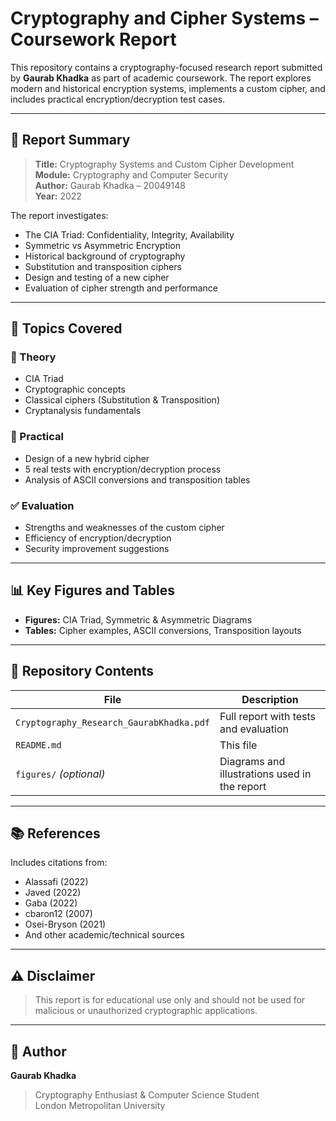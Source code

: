 # Cryptography and Cipher Systems – Coursework Report

This repository contains a cryptography-focused research report submitted by **Gaurab Khadka** as part of academic coursework. The report explores modern and historical encryption systems, implements a custom cipher, and includes practical encryption/decryption test cases.

---

## 📄 Report Summary

> **Title:** Cryptography Systems and Custom Cipher Development  
> **Module:** Cryptography and Computer Security  
> **Author:** Gaurab Khadka – 20049148  
> **Year:** 2022  

The report investigates:
- The CIA Triad: Confidentiality, Integrity, Availability
- Symmetric vs Asymmetric Encryption
- Historical background of cryptography
- Substitution and transposition ciphers
- Design and testing of a new cipher
- Evaluation of cipher strength and performance

---

## 🔐 Topics Covered

### 🧠 Theory
- CIA Triad
- Cryptographic concepts
- Classical ciphers (Substitution & Transposition)
- Cryptanalysis fundamentals

### 🔧 Practical
- Design of a new hybrid cipher
- 5 real tests with encryption/decryption process
- Analysis of ASCII conversions and transposition tables

### ✅ Evaluation
- Strengths and weaknesses of the custom cipher
- Efficiency of encryption/decryption
- Security improvement suggestions

---

## 📊 Key Figures and Tables

- **Figures:** CIA Triad, Symmetric & Asymmetric Diagrams  
- **Tables:** Cipher examples, ASCII conversions, Transposition layouts

---

## 📁 Repository Contents

| File | Description |
|------|-------------|
| `Cryptography_Research_GaurabKhadka.pdf` | Full report with tests and evaluation |
| `README.md` | This file |
| `figures/` *(optional)* | Diagrams and illustrations used in the report |

---

## 📚 References

Includes citations from:
- Alassafi (2022)
- Javed (2022)
- Gaba (2022)
- cbaron12 (2007)
- Osei-Bryson (2021)
- And other academic/technical sources

---

## ⚠️ Disclaimer

> This report is for educational use only and should not be used for malicious or unauthorized cryptographic applications.

---

## 🙋 Author

**Gaurab Khadka**  
> Cryptography Enthusiast & Computer Science Student  
> London Metropolitan University  
